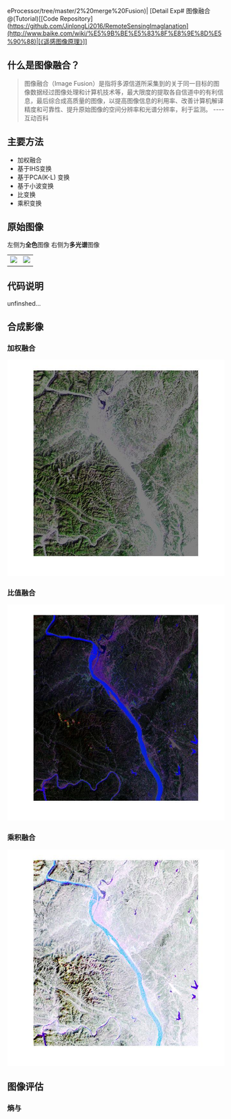 eProcessor/tree/master/2%20merge%20Fusion)| [Detail Exp# 图像融合
@(Tutorial)[[Code Repository](https://github.com/JinlongLi2016/RemoteSensingImaglanation](http://www.baike.com/wiki/%E5%9B%BE%E5%83%8F%E8%9E%8D%E5%90%88)|[《遥感图像原理》]]

## 什么是图像融合？

>图像融合（Image Fusion）是指将多源信道所采集到的关于同一目标的图像数据经过图像处理和计算机技术等，最大限度的提取各自信道中的有利信息，最后综合成高质量的图像，以提高图像信息的利用率、改善计算机解译精度和可靠性、提升原始图像的空间分辨率和光谱分辨率，利于监测。 ---- 互动百科

## 主要方法
* 加权融合
* 基于IHS变换
* 基于PCA(K-L) 变换
* 基于小波变换
* 比变换
* 乘积变换
## 原始图像
左侧为**全色**图像 右侧为**多光谱**图像
<table><tr>
<td><img src=spot.bmp height = 500 border=0></td>
<td><img src=tm_743.bmp height = 500 border=0></td>
</tr></table>


## 代码说明

unfinshed...
## 合成影像
### 加权融合
<img src = '加权融合.jpg' height = 500 alt = '加权融合 image'/>

### 比值融合
<img src = '比值变换融合.jpg' height = 500 alt = '比值变换融合 image'/>

### 乘积融合
<img src = '乘积变换.jpg' height = 500 alt = '乘积 image'/>

## 图像评估
### 熵与

